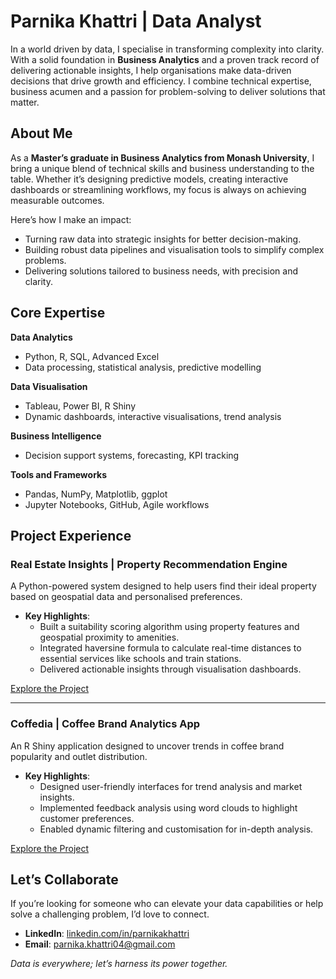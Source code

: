 # Parnika Khattri | Data Analyst

In a world driven by data, I specialise in transforming complexity into clarity. With a solid foundation in **Business Analytics** and a proven track record of delivering actionable insights, I help organisations make data-driven decisions that drive growth and efficiency. I combine technical expertise, business acumen and a passion for problem-solving to deliver solutions that matter.

## About Me

As a **Master’s graduate in Business Analytics from Monash University**, I bring a unique blend of technical skills and business understanding to the table. Whether it’s designing predictive models, creating interactive dashboards or streamlining workflows, my focus is always on achieving measurable outcomes.

Here’s how I make an impact:
- Turning raw data into strategic insights for better decision-making.
- Building robust data pipelines and visualisation tools to simplify complex problems.
- Delivering solutions tailored to business needs, with precision and clarity.

## Core Expertise

**Data Analytics**  
- Python, R, SQL, Advanced Excel  
- Data processing, statistical analysis, predictive modelling  

**Data Visualisation**  
- Tableau, Power BI, R Shiny  
- Dynamic dashboards, interactive visualisations, trend analysis  

**Business Intelligence**  
- Decision support systems, forecasting, KPI tracking  

**Tools and Frameworks**  
- Pandas, NumPy, Matplotlib, ggplot
- Jupyter Notebooks, GitHub, Agile workflows  

## Project Experience

### Real Estate Insights | Property Recommendation Engine
A Python-powered system designed to help users find their ideal property based on geospatial data and personalised preferences.  
- **Key Highlights**:
  - Built a suitability scoring algorithm using property features and geospatial proximity to amenities.
  - Integrated haversine formula to calculate real-time distances to essential services like schools and train stations.
  - Delivered actionable insights through visualisation dashboards.

[Explore the Project](https://github.com/parnikakhattri/real_estate_insights)

---

### Coffedia | Coffee Brand Analytics App
An R Shiny application designed to uncover trends in coffee brand popularity and outlet distribution.  
- **Key Highlights**:
  - Designed user-friendly interfaces for trend analysis and market insights.
  - Implemented feedback analysis using word clouds to highlight customer preferences.
  - Enabled dynamic filtering and customisation for in-depth analysis.

[Explore the Project](https://github.com/parnikakhattri/Coffedia)

## Let’s Collaborate

If you’re looking for someone who can elevate your data capabilities or help solve a challenging problem, I’d love to connect.  

- **LinkedIn**: [linkedin.com/in/parnikakhattri](https://www.linkedin.com/in/parnikakhattri)  
- **Email**: [parnika.khattri04@gmail.com](mailto:parnika.khattri04@gmail.com)  

*Data is everywhere; let’s harness its power together.*
